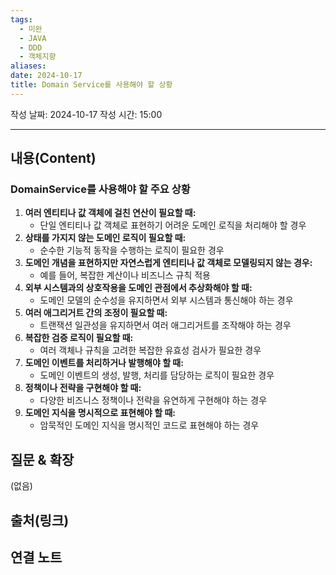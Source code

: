 ```yaml
---
tags:
  - 미완
  - JAVA
  - DDD
  - 객체지향
aliases: 
date: 2024-10-17
title: Domain Service를 사용해야 할 상황
---
```

작성 날짜: 2024-10-17
작성 시간: 15:00


----
## 내용(Content)

### DomainService를 사용해야 할 주요 상황


1. **여러 엔티티나 값 객체에 걸친 연산이 필요할 때:**
	- 단일 엔티티나 값 객체로 표현하기 어려운 도메인 로직을 처리해야 할 경우
1. **상태를 가지지 않는 도메인 로직이 필요할 때:**
	- 순수한 기능적 동작을 수행하는 로직이 필요한 경우
2. **도메인 개념을 표현하지만 자연스럽게 엔티티나 값 객체로 모델링되지 않는 경우:**
	- 예를 들어, 복잡한 계산이나 비즈니스 규칙 적용
3. **외부 시스템과의 상호작용을 도메인 관점에서 추상화해야 할 때:**
	- 도메인 모델의 순수성을 유지하면서 외부 시스템과 통신해야 하는 경우
4. **여러 애그리거트 간의 조정이 필요할 때:**
	- 트랜잭션 일관성을 유지하면서 여러 애그리거트를 조작해야 하는 경우
5. **복잡한 검증 로직이 필요할 때:**
	- 여러 객체나 규칙을 고려한 복잡한 유효성 검사가 필요한 경우
6. **도메인 이벤트를 처리하거나 발행해야 할 때:**
	- 도메인 이벤트의 생성, 발행, 처리를 담당하는 로직이 필요한 경우
7. **정책이나 전략을 구현해야 할 때:**
	- 다양한 비즈니스 정책이나 전략을 유연하게 구현해야 하는 경우
8. **도메인 지식을 명시적으로 표현해야 할 때:**
	- 암묵적인 도메인 지식을 명시적인 코드로 표현해야 하는 경우

## 질문 & 확장

(없음)

## 출처(링크)


## 연결 노트










